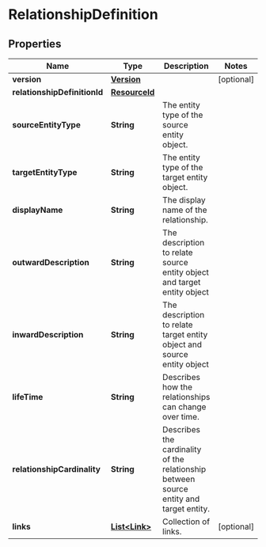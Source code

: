

# RelationshipDefinition

## Properties

Name | Type | Description | Notes
------------ | ------------- | ------------- | -------------
**version** | [**Version**](Version.md) |  |  [optional]
**relationshipDefinitionId** | [**ResourceId**](ResourceId.md) |  | 
**sourceEntityType** | **String** | The entity type of the source entity object. | 
**targetEntityType** | **String** | The entity type of the target entity object. | 
**displayName** | **String** | The display name of the relationship. | 
**outwardDescription** | **String** | The description to relate source entity object and target entity object | 
**inwardDescription** | **String** | The description to relate target entity object and source entity object | 
**lifeTime** | **String** | Describes how the relationships can change over time. | 
**relationshipCardinality** | **String** | Describes the cardinality of the relationship between source entity and target entity. | 
**links** | [**List&lt;Link&gt;**](Link.md) | Collection of links. |  [optional]



